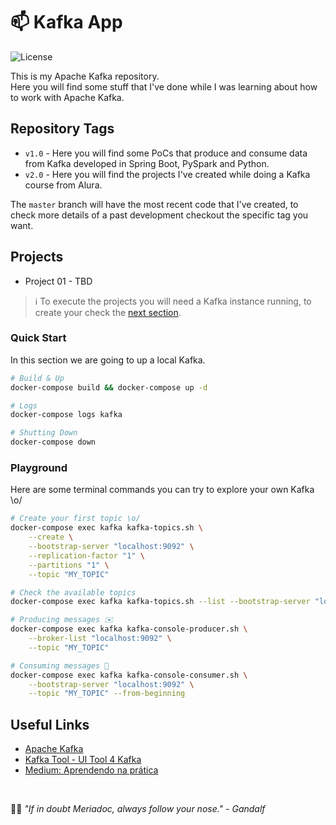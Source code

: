 # 📫 Kafka App

![License](https://img.shields.io/github/license/avcaliani/kafka-app?logo=apache&color=lightseagreen)

This is my Apache Kafka repository.  
Here you will find some stuff that I've done while I was learning about how to work with Apache Kafka.

## Repository Tags

- `v1.0` - Here you will find some PoCs that produce and consume data from Kafka developed in Spring Boot, PySpark and Python.
- `v2.0` - Here you will find the projects I've created while doing a Kafka course from Alura.

The `master` branch will have the most recent code that I've created, to check more details of a past development checkout the specific tag you want.

## Projects

- Project 01 - TBD

> ℹ️ To execute the projects you will need a Kafka instance running, to create your check the [next section](#quick-start).

### Quick Start

In this section we are going to up a local Kafka.

```bash
# Build & Up
docker-compose build && docker-compose up -d

# Logs
docker-compose logs kafka

# Shutting Down
docker-compose down
```

### Playground

Here are some terminal commands you can try to explore your own Kafka \o/

```bash
# Create your first topic \o/
docker-compose exec kafka kafka-topics.sh \
    --create \
    --bootstrap-server "localhost:9092" \
    --replication-factor "1" \
    --partitions "1" \
    --topic "MY_TOPIC"

# Check the available topics
docker-compose exec kafka kafka-topics.sh --list --bootstrap-server "localhost:9092"

# Producing messages ✉️
docker-compose exec kafka kafka-console-producer.sh \
    --broker-list "localhost:9092" \
    --topic "MY_TOPIC"

# Consuming messages 🔎
docker-compose exec kafka kafka-console-consumer.sh \
    --bootstrap-server "localhost:9092" \
    --topic "MY_TOPIC" --from-beginning
```

## Useful Links

- [Apache Kafka](https://kafka.apache.org/downloads)
- [Kafka Tool - UI Tool 4 Kafka](https://www.kafkatool.com/download.html)
- [Medium: Aprendendo na prática](https://medium.com/trainingcenter/apache-kafka-codifica%C3%A7%C3%A3o-na-pratica-9c6a4142a08f)

<br/>

🧙‍♂️ _"If in doubt Meriadoc, always follow your nose." - Gandalf_
